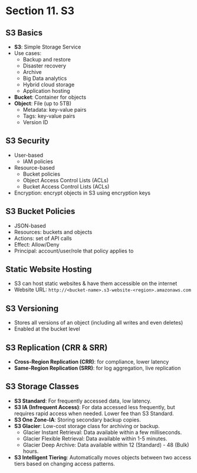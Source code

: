 # Section 11. S3

## S3 Basics

- **S3**: Simple Storage Service
- Use cases:
  - Backup and restore
  - Disaster recovery
  - Archive
  - Big Data analytics
  - Hybrid cloud storage
  - Application hosting
- **Bucket**: Container for objects
- **Object**: File (up to 5TB)
  - Metadata: key-value pairs
  - Tags: key-value pairs
  - Version ID

## S3 Security

- User-based
  - IAM policies
- Resource-based
  - Bucket policies
  - Object Access Control Lists (ACLs)
  - Bucket Access Control Lists (ACLs)
- Encryption: encrypt objects in S3 using encryption keys

## S3 Bucket Policies

- JSON-based
- Resources: buckets and objects
- Actions: set of API calls
- Effect: Allow/Deny
- Principal: account/user/role that policy applies to

## Static Website Hosting

- S3 can host static websites & have them accessible on the internet
- Website URL: `http://<bucket-name>.s3-website-<region>.amazonaws.com`

## S3 Versioning

- Stores all versions of an object (including all writes and even deletes)
- Enabled at the bucket level

## S3 Replication (CRR & SRR)

- **Cross-Region Replication (CRR)**: for compliance, lower latency
- **Same-Region Replication (SRR)**: for log aggregation, live replication

## S3 Storage Classes

- **S3 Standard**: For frequently accessed data, low latency.
- **S3 IA (Infrequent Access)**: For data accessed less frequently, but requires rapid access when needed. Lower fee than S3 Standard.
- **S3 One Zone-IA**: Storing secondary backup copies.
- **S3 Glacier**: Low-cost storage class for archiving or backup.
  - Glacier Instant Retrieval: Data available within a few milliseconds.
  - Glacier Flexible Retrieval: Data available within 1-5 minutes.
  - Glacier Deep Archive: Data available within 12 (Standard) - 48 (Bulk) hours.
- **S3 Intelligent Tiering**: Automatically moves objects between two access tiers based on changing access patterns.
